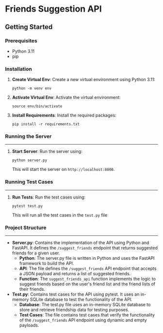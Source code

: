 **Friends Suggestion API**
=====================

**Getting Started**
-------------------

### Prerequisites

- Python 3.11
- pip

### Installation

1. **Create Virtual Env**: Create a new virtual environment using Python 3.11:
   ```
   python -m venv env
   ```
2. **Activate Virtual Env**: Activate the virtual environment:
   ```
   source env/bin/activate
   ```
3. **Install Requirements**: Install the required packages:
   ```
   pip install -r requirements.txt
   ```

### Running the Server
--------------------

1. **Start Server**: Run the server using:
   ```
   python server.py
   ```
   This will start the server on `http://localhost:8000`.

### Running Test Cases
----------------------

1. **Run Tests**: Run the test cases using:
   ```
   pytest test.py
   ```
   This will run all the test cases in the `test.py` file

### Project Structure
-------------------

- **Server.py**: Contains the implementation of the API using Python and FastAPI. It defines the `/suggest_friends` endpoint that returns suggested friends for a given user.
  - **Python**: The server.py file is written in Python and uses the FastAPI framework to build the API.
  - **API**: The file defines the `/suggest_friends` API endpoint that accepts a JSON payload and returns a list of suggested friends.
  - **Function**: The `suggest_friends_api` function implements the logic to suggest friends based on the user's friend list and the friend lists of their friends.
- **Test.py**: Contains test cases for the API using pytest. It uses an in-memory SQLite database to test the functionality of the API.
  - **Database**: The test.py file uses an in-memory SQLite database to store and retrieve friendship data for testing purposes.
  - **Test Cases**: The file contains test cases that verify the functionality of the `/suggest_friends` API endpoint using dynamic and empty payloads.